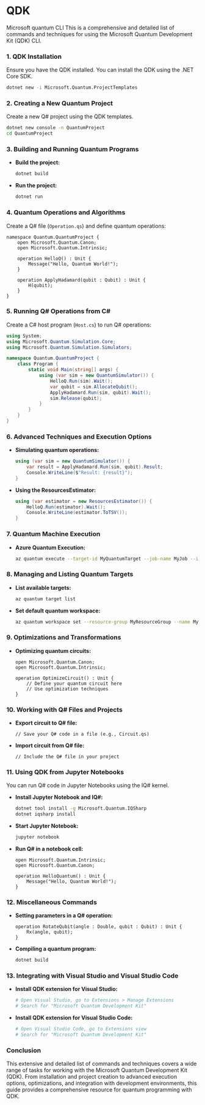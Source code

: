 # QDK
Microsoft quantum CLI
This is a comprehensive and detailed list of commands and techniques for using the Microsoft Quantum Development Kit (QDK) CLI.

### **1. QDK Installation**

Ensure you have the QDK installed. You can install the QDK using the .NET Core SDK.
```bash
dotnet new -i Microsoft.Quantum.ProjectTemplates
```

### **2. Creating a New Quantum Project**

Create a new Q# project using the QDK templates.
```bash
dotnet new console -n QuantumProject
cd QuantumProject
```

### **3. Building and Running Quantum Programs**

- **Build the project:**
  ```bash
  dotnet build
  ```

- **Run the project:**
  ```bash
  dotnet run
  ```

### **4. Quantum Operations and Algorithms**

Create a Q# file (`Operation.qs`) and define quantum operations:
```qsharp
namespace Quantum.QuantumProject {
    open Microsoft.Quantum.Canon;
    open Microsoft.Quantum.Intrinsic;

    operation HelloQ() : Unit {
        Message("Hello, Quantum World!");
    }

    operation ApplyHadamard(qubit : Qubit) : Unit {
        H(qubit);
    }
}
```

### **5. Running Q# Operations from C#**

Create a C# host program (`Host.cs`) to run Q# operations:
```csharp
using System;
using Microsoft.Quantum.Simulation.Core;
using Microsoft.Quantum.Simulation.Simulators;

namespace Quantum.QuantumProject {
    class Program {
        static void Main(string[] args) {
            using (var sim = new QuantumSimulator()) {
                HelloQ.Run(sim).Wait();
                var qubit = sim.AllocateQubit();
                ApplyHadamard.Run(sim, qubit).Wait();
                sim.Release(qubit);
            }
        }
    }
}
```

### **6. Advanced Techniques and Execution Options**

- **Simulating quantum operations:**
  ```csharp
  using (var sim = new QuantumSimulator()) {
      var result = ApplyHadamard.Run(sim, qubit).Result;
      Console.WriteLine($"Result: {result}");
  }
  ```

- **Using the ResourcesEstimator:**
  ```csharp
  using (var estimator = new ResourcesEstimator()) {
      HelloQ.Run(estimator).Wait();
      Console.WriteLine(estimator.ToTSV());
  }
  ```

### **7. Quantum Machine Execution**

- **Azure Quantum Execution:**
  ```bash
  az quantum execute --target-id MyQuantumTarget --job-name MyJob --input-file input.json
  ```

### **8. Managing and Listing Quantum Targets**

- **List available targets:**
  ```bash
  az quantum target list
  ```

- **Set default quantum workspace:**
  ```bash
  az quantum workspace set --resource-group MyResourceGroup --name MyWorkspace
  ```

### **9. Optimizations and Transformations**

- **Optimizing quantum circuits:**
  ```qsharp
  open Microsoft.Quantum.Canon;
  open Microsoft.Quantum.Intrinsic;

  operation OptimizeCircuit() : Unit {
      // Define your quantum circuit here
      // Use optimization techniques
  }
  ```

### **10. Working with Q# Files and Projects**

- **Export circuit to Q# file:**
  ```qsharp
  // Save your Q# code in a file (e.g., Circuit.qs)
  ```

- **Import circuit from Q# file:**
  ```qsharp
  // Include the Q# file in your project
  ```

### **11. Using QDK from Jupyter Notebooks**

You can run Q# code in Jupyter Notebooks using the IQ# kernel.

- **Install Jupyter Notebook and IQ#:**
  ```bash
  dotnet tool install -g Microsoft.Quantum.IQSharp
  dotnet iqsharp install
  ```

- **Start Jupyter Notebook:**
  ```bash
  jupyter notebook
  ```

- **Run Q# in a notebook cell:**
  ```qsharp
  open Microsoft.Quantum.Intrinsic;
  open Microsoft.Quantum.Canon;

  operation HelloQuantum() : Unit {
      Message("Hello, Quantum World!");
  }
  ```

### **12. Miscellaneous Commands**

- **Setting parameters in a Q# operation:**
  ```qsharp
  operation RotateQubit(angle : Double, qubit : Qubit) : Unit {
      Rx(angle, qubit);
  }
  ```

- **Compiling a quantum program:**
  ```bash
  dotnet build
  ```

### **13. Integrating with Visual Studio and Visual Studio Code**

- **Install QDK extension for Visual Studio:**
  ```bash
  # Open Visual Studio, go to Extensions > Manage Extensions
  # Search for "Microsoft Quantum Development Kit"
  ```

- **Install QDK extension for Visual Studio Code:**
  ```bash
  # Open Visual Studio Code, go to Extensions view
  # Search for "Microsoft Quantum Development Kit"
  ```

### **Conclusion**

This extensive and detailed list of commands and techniques covers a wide range of tasks for working with the Microsoft Quantum Development Kit (QDK). From installation and project creation to advanced execution options, optimizations, and integration with development environments, this guide provides a comprehensive resource for quantum programming with QDK.
